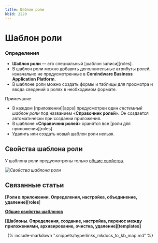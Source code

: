 ```yaml
---
title: Шаблон роли
kbId: 2220
---
```


# Шаблон роли

### Определения

- **Шаблон роли** — это специальный [шаблон записи][roles].
- В шаблон роли можно добавить дополнительные атрибуты ролей, изначально не предусмотренные в **Comindware Business Application Platform**.
- В шаблоне роли можно создать формы и таблицы для просмотра и ввода сведений о ролях в необходимом формате.

Примечание

- В каждом [приложении][apps] предусмотрен один *системный шаблон роли* под названием «**Справочник ролей**». Он создается автоматически при создании приложения.
- В шаблоне «**Справочник ролей**» хранятся все [роли для приложения][roles].
- Удалить или создать новый шаблон роли нельзя.

## Свойства шаблона роли

У шаблона роли предусмотрены только [общие свойства](https://kb.comindware.ru/article.php?id=2225).

_![Свойства шаблона роли](https://kb.comindware.ru/assets/role_templates_properties.png)_

## Связанные статьи

**[Роли в приложении. Определения, настройка, объединение, удаление][roles]**

**[Общие свойства шаблонов](https://kb.comindware.ru/article.php?id=2225)**

**[Шаблоны. Определения, создание, настройка, перенос между приложениями, архивирование, очистка, удаление][templates]**



 
{% include-markdown ".snippets/hyperlinks_mkdocs_to_kb_map.md" %}
